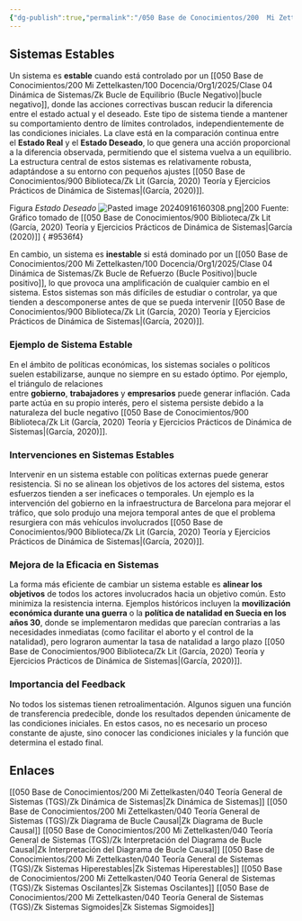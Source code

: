 ```yaml
---
{"dg-publish":true,"permalink":"/050 Base de Conocimientos/200  Mi Zettelkasten/040 Teoría General de Sistemas (TGS)/Zk Sistemas Estables/","tags":["análisis","sistema"]}
---
```


## Sistemas Estables

Un sistema es **estable** cuando está controlado por un [[050 Base de Conocimientos/200  Mi Zettelkasten/100 Docencia/Org1/2025/Clase 04 Dinámica de Sistemas/Zk Bucle de Equilibrio (Bucle Negativo)\|bucle negativo]], donde las acciones correctivas buscan reducir la diferencia entre el estado actual y el deseado. Este tipo de sistema tiende a mantener su comportamiento dentro de límites controlados, independientemente de las condiciones iniciales. La clave está en la comparación continua entre el **Estado Real** y el **Estado Deseado**, lo que genera una acción proporcional a la diferencia observada, permitiendo que el sistema vuelva a un equilibrio. La estructura central de estos sistemas es relativamente robusta, adaptándose a su entorno con pequeños ajustes [[050 Base de Conocimientos/900 Biblioteca/Zk Lit (García, 2020) Teoría y Ejercicios Prácticos de Dinámica de Sistemas\|(García, 2020)]].

Figura
_Estado Deseado_
![Pasted image 20240916160308.png|200](/img/user/050%20Base%20de%20Conocimientos/200%20%20Mi%20Zettelkasten/040%20Teor%C3%ADa%20General%20de%20Sistemas%20(TGS)/000%20Adjuntos/Pasted%20image%2020240916160308.png)
Fuente:  Gráfico tomado de [[050 Base de Conocimientos/900 Biblioteca/Zk Lit (García, 2020) Teoría y Ejercicios Prácticos de Dinámica de Sistemas\|García (2020)]]
{ #9536f4}


En cambio, un sistema es **inestable** si está dominado por un [[050 Base de Conocimientos/200  Mi Zettelkasten/100 Docencia/Org1/2025/Clase 04 Dinámica de Sistemas/Zk Bucle de Refuerzo (Bucle Positivo)\|bucle positivo]], lo que provoca una amplificación de cualquier cambio en el sistema. Estos sistemas son más difíciles de estudiar o controlar, ya que tienden a descomponerse antes de que se pueda intervenir [[050 Base de Conocimientos/900 Biblioteca/Zk Lit (García, 2020) Teoría y Ejercicios Prácticos de Dinámica de Sistemas\|(García, 2020)]].

### Ejemplo de Sistema Estable
En el ámbito de políticas económicas, los sistemas sociales o políticos suelen estabilizarse, aunque no siempre en su estado óptimo. Por ejemplo, el triángulo de relaciones entre **gobierno**, **trabajadores** y **empresarios** puede generar inflación. Cada parte actúa en su propio interés, pero el sistema persiste debido a la naturaleza del bucle negativo [[050 Base de Conocimientos/900 Biblioteca/Zk Lit (García, 2020) Teoría y Ejercicios Prácticos de Dinámica de Sistemas\|(García, 2020)]].

### Intervenciones en Sistemas Estables
Intervenir en un sistema estable con políticas externas puede generar resistencia. Si no se alinean los objetivos de los actores del sistema, estos esfuerzos tienden a ser ineficaces o temporales. Un ejemplo es la intervención del gobierno en la infraestructura de Barcelona para mejorar el tráfico, que solo produjo una mejora temporal antes de que el problema resurgiera con más vehículos involucrados [[050 Base de Conocimientos/900 Biblioteca/Zk Lit (García, 2020) Teoría y Ejercicios Prácticos de Dinámica de Sistemas\|(García, 2020)]].

### Mejora de la Eficacia en Sistemas
La forma más eficiente de cambiar un sistema estable es **alinear los objetivos** de todos los actores involucrados hacia un objetivo común. Esto minimiza la resistencia interna. Ejemplos históricos incluyen la **movilización económica durante una guerra** o la **política de natalidad en Suecia en los años 30**, donde se implementaron medidas que parecían contrarias a las necesidades inmediatas (como facilitar el aborto y el control de la natalidad), pero lograron aumentar la tasa de natalidad a largo plazo [[050 Base de Conocimientos/900 Biblioteca/Zk Lit (García, 2020) Teoría y Ejercicios Prácticos de Dinámica de Sistemas\|(García, 2020)]].

### **Importancia del Feedback**
No todos los sistemas tienen retroalimentación. Algunos siguen una función de transferencia predecible, donde los resultados dependen únicamente de las condiciones iniciales. En estos casos, no es necesario un proceso constante de ajuste, sino conocer las condiciones iniciales y la función que determina el estado final.

## Enlaces
[[050 Base de Conocimientos/200  Mi Zettelkasten/040 Teoría General de Sistemas (TGS)/Zk Dinámica de Sistemas\|Zk Dinámica de Sistemas]]
[[050 Base de Conocimientos/200  Mi Zettelkasten/040 Teoría General de Sistemas (TGS)/Zk Diagrama de Bucle Causal\|Zk Diagrama de Bucle Causal]]
[[050 Base de Conocimientos/200  Mi Zettelkasten/040 Teoría General de Sistemas (TGS)/Zk Interpretación del Diagrama de Bucle Causal\|Zk Interpretación del Diagrama de Bucle Causal]]
[[050 Base de Conocimientos/200  Mi Zettelkasten/040 Teoría General de Sistemas (TGS)/Zk Sistemas Hiperestables\|Zk Sistemas Hiperestables]]
[[050 Base de Conocimientos/200  Mi Zettelkasten/040 Teoría General de Sistemas (TGS)/Zk Sistemas Oscilantes\|Zk Sistemas Oscilantes]]
[[050 Base de Conocimientos/200  Mi Zettelkasten/040 Teoría General de Sistemas (TGS)/Zk Sistemas Sigmoides\|Zk Sistemas Sigmoides]]
